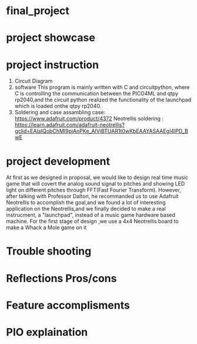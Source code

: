 # final_project
# project showcase
# project instruction

1. Circuit Diagram
2. software 
This program is mainly written with C and circuitpython, where C is controlling the communication between the PICO4ML and qtpy rp2040,and the circuit python realized the functionality of the launchpad which is loaded onthe qtpy rp2040.
3. Soldering and case assambling 
case: https://www.adafruit.com/product/4372
Neotrellis soldering : https://learn.adafruit.com/adafruit-neotrellis?gclid=EAIaIQobChMI9pjAnPKe_AIViBTUAR1t0wKbEAAYASAAEgI4IPD_BwE


# project development
At first as we designed in proposal, we would like to design real time music game that will covert the analog sound signal to pitches and showing LED light on different pitches through FFT(Fast Fourier Transform). However, after talking with Professor Dalton, he recommanded us to use Adafruit Neotrellis to accomplish the goal,and we found a lot of interesting application on the Neotrellis,and we finally decided to make a real instrucment, a "launchpad", instead of a music game hardware based machine. 
For the first stage of design ,we use a 4x4 Neotrellis board to make a Whack a Mole game on it 

# Trouble shooting
# Reflections Pros/cons
# Feature accomplisments
# PIO explaination
# 
